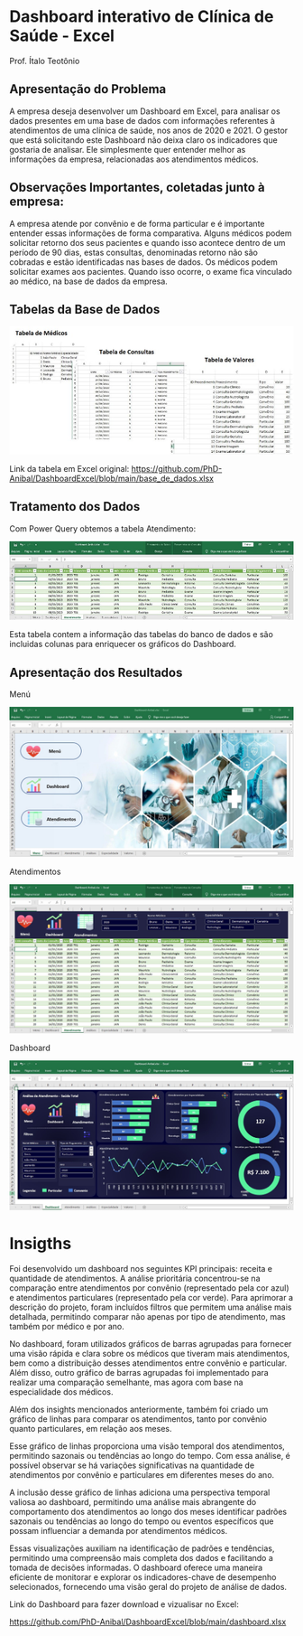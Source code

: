 # Dashboard interativo de Clínica de Saúde - Excel

Prof. Ítalo Teotônio

## Apresentação do Problema
A empresa deseja desenvolver um Dashboard em Excel, para analisar os dados presentes em uma base de dados com informações referentes à atendimentos de uma clínica de saúde, nos anos de 2020 e 2021. O gestor que está solicitando este Dashboard não deixa claro os indicadores que gostaria de analisar. Ele simplesmente quer entender melhor as informações da empresa, relacionadas aos atendimentos médicos.

## Observações Importantes, coletadas junto à empresa:
A empresa atende por convênio e de forma particular e é importante entender essas informações de forma comparativa.
Alguns médicos podem solicitar retorno dos seus pacientes e quando isso acontece dentro de um período de 90 dias, estas consultas, denominadas retorno não são cobradas e estão identificadas nas bases de dados.
Os médicos podem solicitar exames aos pacientes. Quando isso ocorre, o exame fica vinculado ao médico, na base de dados da empresa.

## Tabelas da Base de Dados

![tabelas_do_cliente](https://github.com/PhD-Anibal/DashboardExcel/blob/main/img_tabelas.jpg)

Link da tabela em Excel original:
https://github.com/PhD-Anibal/DashboardExcel/blob/main/base_de_dados.xlsx

## Tratamento dos Dados
Com Power Query obtemos a tabela Atendimento:

![tabela_melhorada](https://github.com/PhD-Anibal/DashboardExcel/blob/main/img_atendimentos.jpg)

Esta tabela contem a informação das tabelas do banco de dados e são incluidas colunas para enriquecer os gráficos do Dashboard.

## Apresentação dos Resultados
Menú

![menu_do_dashboard](https://github.com/PhD-Anibal/DashboardExcel/blob/main/img_d_menu.jpg)

Atendimentos

![aba_com_tabela_atendimentos](https://github.com/PhD-Anibal/DashboardExcel/blob/main/img_d_atendimentos.jpg)

Dashboard

![aba_com_dashboard](https://github.com/PhD-Anibal/DashboardExcel/blob/main/img_d_dashboard.jpg)

# Insigths

Foi desenvolvido um dashboard nos seguintes KPI principais: receita e quantidade de atendimentos. A análise prioritária concentrou-se na comparação entre atendimentos por convênio (representado pela cor azul) e atendimentos particulares (representado pela cor verde). Para aprimorar a descrição do projeto, foram incluídos filtros que permitem uma análise mais detalhada, permitindo comparar não apenas por tipo de atendimento, mas também por médico e por ano.

No dashboard, foram utilizados gráficos de barras agrupadas para fornecer uma visão rápida e clara sobre os médicos que tiveram mais atendimentos, bem como a distribuição desses atendimentos entre convênio e particular. Além disso, outro gráfico de barras agrupadas foi implementado para realizar uma comparação semelhante, mas agora com base na especialidade dos médicos.

Além dos insights mencionados anteriormente, também foi criado um gráfico de linhas para comparar os atendimentos, tanto por convênio quanto particulares, em relação aos meses.

Esse gráfico de linhas proporciona uma visão temporal dos atendimentos, permitindo sazonais ou tendências ao longo do tempo. Com essa análise, é possível observar se há variações significativas na quantidade de atendimentos por convênio e particulares em diferentes meses do ano.

A inclusão desse gráfico de linhas adiciona uma perspectiva temporal valiosa ao dashboard, permitindo uma análise mais abrangente do comportamento dos atendimentos ao longo dos meses identificar padrões sazonais ou tendências ao longo do tempo ou eventos específicos que possam influenciar a demanda por atendimentos médicos.

Essas visualizações auxiliam na identificação de padrões e tendências, permitindo uma compreensão mais completa dos dados e facilitando a tomada de decisões informadas. O dashboard oferece uma maneira eficiente de monitorar e explorar os indicadores-chave de desempenho selecionados, fornecendo uma visão geral do projeto de análise de dados.

Link do Dashboard para fazer download e vizualisar no Excel:

https://github.com/PhD-Anibal/DashboardExcel/blob/main/dashboard.xlsx
